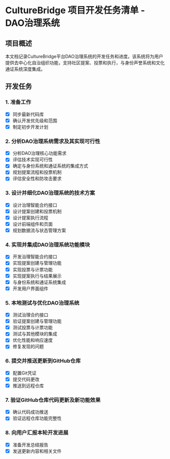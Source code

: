 # CultureBridge 项目开发任务清单 - DAO治理系统

## 项目概述
本文档记录CultureBridge平台DAO治理系统的开发任务和进度。该系统将为用户提供去中心化自治组织功能，支持社区提案、投票和执行，与身份声誉系统和文化通证系统深度集成。

## 开发任务

### 1. 准备工作
- [x] 同步最新代码库
- [x] 确认开发优先级和范围
- [x] 制定初步开发计划

### 2. 分析DAO治理系统需求及其实现可行性
- [x] 分析DAO治理核心功能需求
- [x] 评估技术实现可行性
- [x] 确定与身份系统和通证系统的集成方式
- [x] 规划提案流程和投票机制
- [x] 评估安全性和防攻击要求

### 3. 设计并细化DAO治理系统的技术方案
- [x] 设计治理智能合约接口
- [x] 设计提案创建和投票机制
- [x] 设计提案执行流程
- [x] 设计前端组件和页面
- [x] 规划数据流与状态管理方案

### 4. 实现并集成DAO治理系统功能模块
- [x] 开发治理智能合约接口
- [x] 实现提案创建与管理功能
- [x] 实现投票与计票功能
- [x] 实现提案执行与结果展示
- [x] 与身份系统和通证系统集成
- [x] 开发用户界面组件

### 5. 本地测试与优化DAO治理系统
- [x] 测试治理合约接口
- [x] 验证提案创建与管理功能
- [x] 测试投票与计票功能
- [x] 测试与其他模块的集成
- [x] 优化性能和响应速度
- [x] 修复发现的问题

### 6. 提交并推送更新到GitHub仓库
- [x] 配置Git凭证
- [x] 提交代码更改
- [x] 推送到远程仓库

### 7. 验证GitHub仓库代码更新及新功能效果
- [x] 确认代码成功推送
- [x] 验证远程仓库功能完整性

### 8. 向用户汇报本轮开发进展
- [x] 准备开发总结报告
- [x] 发送更新内容和相关文件
